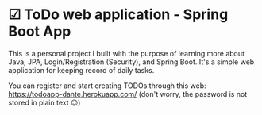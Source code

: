 # ☑ ToDo web application - Spring Boot App 

This is a personal project I built with the purpose of learning more about Java, JPA, Login/Registration (Security), and Spring Boot. 
It's a simple web application for keeping record of daily tasks.

You can register and start creating TODOs through this web: https://todoapp-dante.herokuapp.com/ (don't worry, the password is not stored in plain text 😉)
